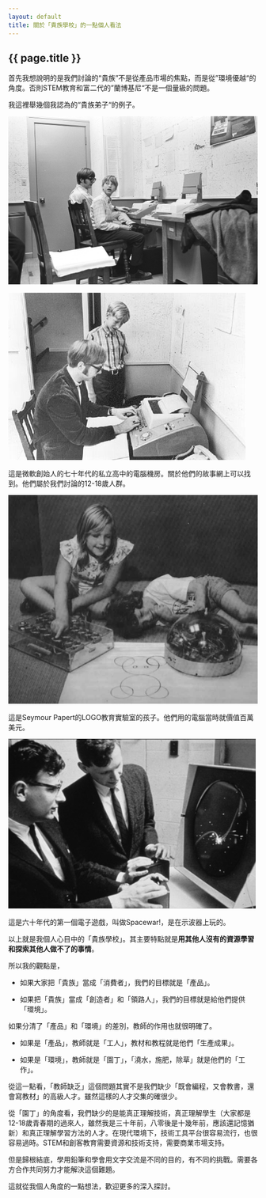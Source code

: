 ```yaml
---
layout: default
title: 關於「貴族學校」的一點個人看法
---
```


## {{ page.title }}

首先我想說明的是我們討論的“貴族”不是從產品市場的焦點，而是從”環境優越“的角度。否則STEM教育和富二代的”蘭博基尼“不是一個量級的問題。

我這裡舉幾個我認為的“貴族弟子“的例子。

![](elite-1.jpg)

![](elite-2.jpg)

這是微軟創始人的七十年代的私立高中的電腦機房。關於他們的故事網上可以找到。他們屬於我們討論的12-18歲人群。

![](elite-3.jpg)

這是Seymour Papert的LOGO教育實驗室的孩子。他們用的電腦當時就價值百萬美元。


![](elite-4.jpg)

這是六十年代的第一個電子遊戲，叫做Spacewar!，是在示波器上玩的。


以上就是我個人心目中的「貴族學校」。其主要特點就是**用其他人沒有的資源學習和探索其他人做不了的事情**。

所以我的觀點是，

- 如果大家把「貴族」當成「消費者」，我們的目標就是「產品」。

- 如果把「貴族」當成「創造者」和「領路人」，我們的目標就是給他們提供「環境」。

如果分清了「產品」和「環境」的差別，教師的作用也就很明確了。

- 如果是「產品」，教師就是「工人」，教材和教程就是他們「生產成果」。

- 如果是「環境」，教師就是「園丁」，「澆水，施肥，除草」就是他們的「工作」。

從這一點看，「教師缺乏」這個問題其實不是我們缺少「既會編程，又會教書，還會寫教材」的高級人才。雖然這樣的人才交集的確很少。

從「園丁」的角度看，我們缺少的是能真正理解技術，真正理解學生（大家都是12-18歲青春期的過來人，雖然我是三十年前，八零後是十幾年前，應該還記憶猶新）和真正理解學習方法的人才。在現代環境下，技術工具平台很容易流行，也很容易過時。STEM和創客教育需要資源和技術支持，需要商業市場支持。

但是歸根結底，學用鉛筆和學會用文字交流是不同的目的，有不同的挑戰。需要各方合作共同努力才能解決這個難題。

這就從我個人角度的一點想法，歡迎更多的深入探討。

